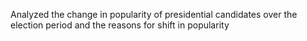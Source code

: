 Analyzed the change in popularity of presidential candidates over the election period and the reasons for shift in popularity
